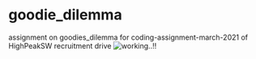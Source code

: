 # goodie_dilemma
assignment on  goodies_dilemma for coding-assignment-march-2021 of HighPeakSW recruitment drive
![working..!!](url)
